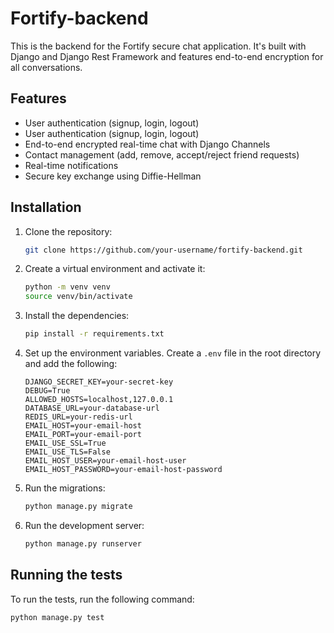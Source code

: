 # Fortify-backend

This is the backend for the Fortify secure chat application. It's built with Django and Django Rest Framework and features end-to-end encryption for all conversations.

## Features

- User authentication (signup, login, logout)
- User authentication (signup, login, logout)
- End-to-end encrypted real-time chat with Django Channels
- Contact management (add, remove, accept/reject friend requests)
- Real-time notifications
- Secure key exchange using Diffie-Hellman

## Installation

1. Clone the repository:
   ```bash
   git clone https://github.com/your-username/fortify-backend.git
   ```
2. Create a virtual environment and activate it:
   ```bash
   python -m venv venv
   source venv/bin/activate
   ```
3. Install the dependencies:
   ```bash
   pip install -r requirements.txt
   ```
4. Set up the environment variables. Create a `.env` file in the root directory and add the following:
   ```
   DJANGO_SECRET_KEY=your-secret-key
   DEBUG=True
   ALLOWED_HOSTS=localhost,127.0.0.1
   DATABASE_URL=your-database-url
   REDIS_URL=your-redis-url
   EMAIL_HOST=your-email-host
   EMAIL_PORT=your-email-port
   EMAIL_USE_SSL=True
   EMAIL_USE_TLS=False
   EMAIL_HOST_USER=your-email-host-user
   EMAIL_HOST_PASSWORD=your-email-host-password
   ```
5. Run the migrations:
   ```bash
   python manage.py migrate
   ```
6. Run the development server:
   ```bash
   python manage.py runserver
   ```

## Running the tests

To run the tests, run the following command:
```bash
python manage.py test
```
